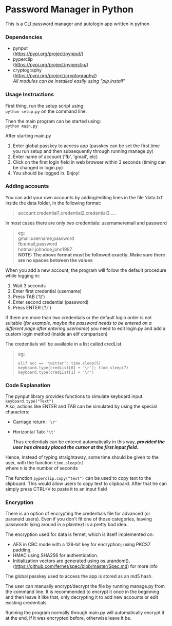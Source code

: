 # Password Manager in Python

This is a CLI password manager and autologin app written in python

### Dependencies
- pynput   
(https://pypi.org/project/pynput/)
- pyperclip   
(https://pypi.org/project/pyperclip/)
- cryptography  
(https://pypi.org/project/cryptography/)  
*All modules can be installed easily using "pip install"*

### Usage Instructions
First thing, run the setup script using:  
<code>python setup.py</code> on the command line.

Then the main program can be started using:  
<code>python main.py</code>  

After starting main.py
1. Enter global passkey to access app
(passkey can be set the first time you run setup and then subsequently through running manage.py)    
2. Enter name of account ('fb', 'gmail', etc)
3. Click on the first login field in web browser within 3 seconds (timing can be changed in login.py)
4. You should be logged in. Enjoy!

### Adding accounts
You can add your own accounts by adding/editing lines in the file 'data.txt' inside the data folder, in the following format:  
>account:credential1,credential2,credential3.....  

In most cases there are only two credentials: username/email and password
>eg:  
gmail:username,password  
fb:email,password  
hotmail:johndoe,john1987  
**NOTE: The above format must be followed exactly. Make sure there are no spaces between the values**

When you add a new account, the program will follow the default procedure while logging in:  
1. Wait 3 seconds  
2. Enter first credential (username)
3. Press TAB ('\t')
4. Enter second credential (password)
5. Press ENTER ('\r')

If there are more than two credentials or the default login order is not suitable (*for example, maybe the password needs to be entered on a different page after entering username*) you need to edit login.py and add a custom login method (inside an elif comparison)  

The credentials will be available in a list called credList.

>eg:<pre><code>elif acc == 'twitter':
  time.sleep(5)
  keyboard.type(credList[0] + '\r');
  time.sleep(7)
  keyboard.type(credList[1] + '\r')</code></pre>

### Code Explanation
The pynput library provides functions to simulate keyboard input.  
<code>keyboard.type("Text")</code>  
Also, actions like ENTER and TAB can be simulated by using the special characters:  
- Carriage return: <code>'\r'</code>
- Horizontal Tab: <code>'\t'</code>


  Thus credentials can be entered automatically in this way, ***provided the user has already placed the cursor at the first input field.***


Hence, instead of typing straightaway, some time should be given to the user, with the function <code>time.sleep(n)</code>  
where n is the number of seconds

The function <code>pyperclip.copy("text")</code> can be used to copy text to the clipboard. This would allow users to copy text to clipboard. After that he can simply press CTRL+V to paste it to an input field

### Encryption
There is an option of encrypting the credentials file for advanced (or paranoid users). Even if you don't fit one of those categories, leaving passwords lying around in a plaintext is a pretty bad idea.

The encryption used for data is fernet, which is itself implemented on:
- AES in CBC mode with a 128-bit key for encryption; using PKCS7 padding.
- HMAC using SHA256 for authentication.
- Initialization vectors are generated using os.urandom().
(https://github.com/fernet/spec/blob/master/Spec.md) for more info

The global passkey used to access the app is stored as an md5 hash.

The user can manually encrypt/decrypt the file by running manage.py from the command line. It is recommended to encrypt it once in the beginning and then leave it like that, only decrypting it to add new accounts or edit existing credentials.

Running the program normally through main.py will automatically encrypt it at the end, if it was encrypted before, otherwise leave it be.
